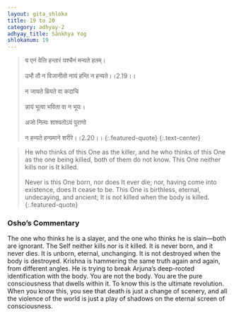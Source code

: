 ```yaml
---
layout: gita_shloka
title: 19 to 20
category: adhyay-2
adhyay_title: Sānkhya Yog
shlokanum: 19
---
```


> य एनं वेत्ति हन्तारं यश्चैनं मन्यते हतम्।<br><br>उभौ तौ न विजानीतो नायं हन्ति न हन्यते।।2.19।।<br><br>न जायते म्रियते वा कदाचि<br><br>न्नायं भूत्वा भविता वा न भूयः।<br><br>अजो नित्यः शाश्वतोऽयं पुराणो<br><br>न हन्यते हन्यमाने शरीरे।।2.20।।
{:.featured-quote} 
{:.text-center}

> He who thinks of this One as the killer, and he who thinks of this One as the one being killed, both of them do not know. This One neither kills nor is It killed.<br><br>Never is this One born, nor does It ever die; nor, having come into existence, does It cease to be. This One is birthless, eternal, undecaying, and ancient; It is not killed when the body is killed.
{:.featured-quote}

### Osho’s Commentary
The one who thinks he is a slayer, and the one who thinks he is slain—both are ignorant. The Self neither kills nor is it killed. It is never born, and it never dies. It is unborn, eternal, unchanging. It is not destroyed when the body is destroyed.
Krishna is hammering the same truth again and again, from different angles. He is trying to break Arjuna’s deep-rooted identification with the body.
You are not the body. You are the pure consciousness that dwells within it. To know this is the ultimate revolution. When you know this, you see that death is just a change of scenery, and all the violence of the world is just a play of shadows on the eternal screen of consciousness.
